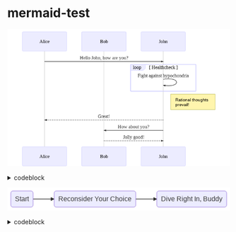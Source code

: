# mermaid-test

![~mermaid diagram 1~](output/README-md-1.png)

<details>
    <summary>codeblock</summary>
    
```mermaid
sequenceDiagram
    participant Alice
    participant Bob
    Alice->>John: Hello John, how are you?
    loop Healthcheck
        John->>John: Fight against hypochondria
    end
    Note right of John: Rational thoughts <br/>prevail!
    John-->>Alice: Great!
    John->>Bob: How about you?
    Bob-->>John: Jolly good!
```
    
</details>

![~mermaid diagram 2~](output/README-md-2.png)

<details>
    <summary>codeblock</summary>
    
    ```mermaid
    graph LR
        id0(Start)
        id1(Reconsider Your Choice)
        id2(Dive Right In, Buddy)

        id0-->id1
        id1-->id2
    ```
</details>

